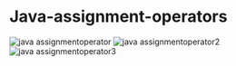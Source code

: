 # Java-assignment-operators
![java assignmentoperator](https://cloud.githubusercontent.com/assets/13667918/9153349/6bbf5fe6-3e05-11e5-8e1e-c5b18c103393.jpg)
![java assignmentoperator2](https://cloud.githubusercontent.com/assets/13667918/9153350/6bd31d74-3e05-11e5-8ad5-635144eb3134.jpg)
![java assignmentoperator3](https://cloud.githubusercontent.com/assets/13667918/9153351/6bd4a11c-3e05-11e5-958e-b5f617367895.jpg)
